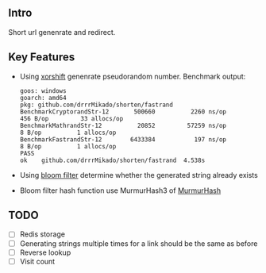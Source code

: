 ## Intro

Short url genenrate and redirect.


## Key Features

- Using [xorshift](https://en.wikipedia.org/wiki/Xorshift) genenrate pseudorandom number. Benchmark output:

  ```
  goos: windows
  goarch: amd64
  pkg: github.com/drrrMikado/shorten/fastrand
  BenchmarkCryptorandStr-12    	  500660	      2260 ns/op	     456 B/op	      33 allocs/op
  BenchmarkMathrandStr-12      	   20852	     57259 ns/op	       8 B/op	       1 allocs/op
  BenchmarkFastrandStr-12      	 6433384	       197 ns/op	       8 B/op	       1 allocs/op
  PASS
  ok  	github.com/drrrMikado/shorten/fastrand	4.538s
  ```
- Using [bloom filter](https://en.wikipedia.org/wiki/Bloom_filter) determine whether the generated string already exists
- Bloom filter hash function use MurmurHash3 of [MurmurHash](https://en.wikipedia.org/wiki/MurmurHash)

## TODO

- [ ] Redis storage
- [ ] Generating strings multiple times for a link should be the same as before
- [ ] Reverse lookup
- [ ] Visit count